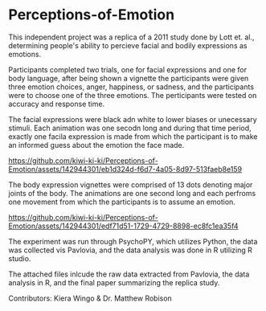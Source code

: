 # Perceptions-of-Emotion

This independent project was a replica of a 2011 study done by Lott et. al., determining people's ability to percieve facial and bodily expressions as emotions. 

Participants completed two trials, one for facial expressions and one for body language, after being shown a vignette the participants were given three emotion choices, anger, happiness, or sadness, and the participants were to choose one of the three emotions. The perticipants were tested on accuracy and response time. 

The facial expressions were black adn white to lower biases or unecessary stimuli. Each animation was one secodn long and during that time period, exactly one facila expression is made from which the participant is to make an informed guess about the emotion the face made. 

https://github.com/kiwi-ki-ki/Perceptions-of-Emotion/assets/142944301/eb1d324d-f6d7-4a05-8d97-513faeb8e159

The body expression vignettes were comprised of 13 dots denoting major joints of the body. The animations are one second long and each perfroms one movement from which the participants is to assume an emotion. 

https://github.com/kiwi-ki-ki/Perceptions-of-Emotion/assets/142944301/edf71d51-1729-4729-8898-ec8fc1ea35f4

The experiment was run through PsychoPY, which utilizes Python, the data was collected vis Pavlovia, and the data analysis was done in R utilizing R studio. 

The attached files inlcude the raw data extracted from Pavlovia, the data analysis in R, and the final paper summarizing the replica study. 

Contributors: Kiera Wingo & Dr. Matthew Robison
